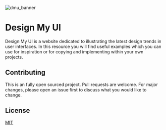 ![dmu_banner](https://user-images.githubusercontent.com/56094829/185921419-ee8e9032-a5c1-45ba-894d-fb711de35a5d.png)


# Design My UI

Design My UI is a website dedicated to illustrating the latest design trends in user interfaces. In this resource you will find useful examples which you can use for inspiration or for copying and implementing within your own projects.


## Contributing
This is an fully open sourced project.
Pull requests are welcome. For major changes, please open an issue first to discuss what you would like to change.

## License
[MIT](https://choosealicense.com/licenses/mit/)
